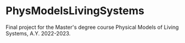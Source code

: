 # PhysModelsLivingSystems

Final project for the Master's degree course Physical Models of Living Systems, A.Y. 2022-2023.
